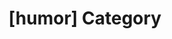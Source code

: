 ---
article_id: 0
description: List of articles under [humor] category.
image: http://huntingbears.com.ve/static/img/site/mstile-310x310.png
layout: category
slug: humor
title: '[humor] Category'
---